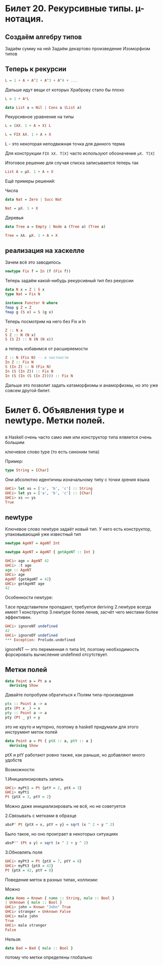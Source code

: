 # Билет 20. Рекурсивные типы. µ-нотация.

## Создаём алгебру типов
Задаём сумму на ней
Задаём декартово произведение
Изоморфизм типов

## Теперь к рекурсии

```haskell
L = 1 + A + A^2 + A^3 + A^4 + ...
```

Дальше идут вещи от которых Храброву стало бы плохо

```haskell
L = 1 + A*L
```

```haskell
data List a = Nil | Cons a (List a)
```

Рекурсивное уравнение на типы 

```haskell
L = (λX. 1 + A ∗ X) L

L = FIX λX. 1 + A ∗ X
```

L - это некоторая неподвижная точка для данного терма

Для конструкции `FIX λX. T[X]` часто используют обозначение
`µX. T[X]`


Итоговое решение для случая списка записывается теперь так

```haskell
List A = µX. 1 + A ∗ X
```

Ещё примеры решений:

Числа

```haskell
data Nat = Zero | Succ Nat

Nat = µX. 1 + X
```

Деревья

```haskell
data Tree a = Empty | Node a (Tree a) (Tree a)

Tree = λA. µX. 1 + A ∗ X
```

## реализация на хаскелле

Зачем всё это заводилось

```haskell
newtype Fix f = In (f (Fix f))
```

Теперь задаём какой-нибудь рекурсивный тип без рекурсии

```haskell
data N x = Z | S x
type Nat = Fix N

instance Functor N where
fmap g Z = Z
fmap g (S x) = S (g x)
```

Теперь посмотрим на него без Fix и In

```haskell
Z :: N x
S Z :: N (N x)
S (S Z) :: N (N (N x))
```

а теперь избавимся от расширяемости

```haskell
Z :: N (Fix N) -- в частности
In Z :: Fix N
S (In Z) :: N (Fix N)
In (S (In Z)) :: Fix N
In (S (In (S (In Z)))) :: Fix N
```

Дальше это позволит задать катаморфизмы и анаморфизмы, но это уже совсем другой билет.

# Билет 6. Объявления type и newtype. Метки полей.

## 

в Haskell очень часто само имя или конструктор типа ялвяется очень большим

ключевое слово type (то есть синоним типа)

Пример:

```haskell
type String = [Char]
```

Они абсолютно идентичны изначальному типу с точки зрения языка

```haskell
GHCi> let xs = ['a', 'b', 'c'] :: String
GHCi> let ys = ['a', 'b', 'c'] :: [Char]
GHCi> xs == ys
True
```

## newtype

Ключевое слово newtype задаёт новый тип. У него есть конструктор, упаковывающий уже известный тип

```haskell
newtype AgeNT = AgeNT Int

newtype AgeNT = AgeNT { getAgeNT :: Int }
```

```haskell
GHCi> age = AgeNT 42
GHCi> :t age
age :: AgeNT
GHCi> age
AgeNT {getAgeNT = 42}
GHCi> getAgeNT age
42
```


Особенности newtype:

1.все представители пропадают, требуется deriving
2.newtype всегда имеет 1 конструктор
3.newtype более ленив, засчёт чего местами более эффективен.

```haskell
GHCi> ignoreNT undefined
42
GHCi> ignoreDT undefined
*** Exception: Prelude.undefined
```


ignoreNT — это переменная n типа Int, поэтому необходимость форсировать вычисление undefined отсутствует.

## Метки полей

```haskell
data Point a = Pt a a
  deriving Show
```

Давайте попробуем обратиться к Полям типа-произведения

```haskell
ptx :: Point a -> a
ptx (Pt x _) = x
pty :: Point a -> a
pty (Pt _ y) = y
```

это не круто и муторно, поэтому в haskell придумали для этого инструмент меток полей

```haskell
data Point a = Pt { ptX :: a, ptY :: a }
  deriving Show
```

ptX и ptY работают ровно также, как раньше, но добавляют много удобств

Возможности:

1.Инициализировать запись

```haskell
GHCi> myPt1 = Pt {ptY = 2, ptX = 3}
GHCi> myPt1
Pt {ptX = 3, ptY = 2}
```

Можно даже инициализировать не всё, но не советуется

2.Связывать с метками в образце

```haskell
absP' Pt {ptX = x, ptY = y} = sqrt (x ^ 2 + y ^ 2)
```

Было такое, но оно проиграет в некоторых ситуациях

```haskell
absP'' (Pt x y) = sqrt (x ^ 2 + y ^ 2)
```

3.Обновлять поля

```haskell
GHCi> myPt3 = Pt {ptX = 7, ptY = 8}
GHCi> myPt3 {ptX = 42}
Pt {ptX = 42, ptY = 8}
```



Поведение меток в разных типах, коллизии:

Можно

```haskell
data Homo = Known { name :: String, male :: Bool }
| Unknown { male :: Bool }
GHCi> john = Known "John" True
GHCi> stranger = Unknown False
GHCi> male john
True
GHCi> male stranger
False
```

Нельзя:

```haskell
data Bad = Bad { male :: Bool }
```

потому что метки определены глобально
